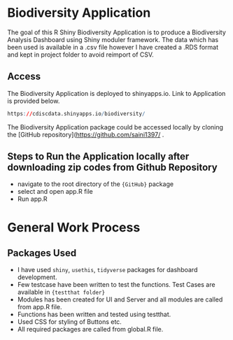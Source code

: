 # Biodiversity Application

<!-- badges: start -->

<!-- badges: end -->

The goal of this R Shiny Biodiversity Application is to produce a Biodiversity Analysis Dashboard using Shiny moduler framework. The 
data which has been used is available in a .csv file however I have created a .RDS format and kept in project folder to 
avoid reimport of CSV.

## Access

The Biodiversity Application is deployed to shinyapps.io. Link to Application is provided below.

``` r
https://cdiscdata.shinyapps.io/biodiversity/
```

The Biodiversity Application package could be accessed locally by cloning the [GitHub repository](https://github.com/saini1397/ .

## Steps to Run the Application locally after downloading zip codes from Github Repository


-   navigate to the root directory of the `{GitHub}` package
-   select and open app.R file
-   Run app.R


# General Work Process

## Packages Used

-   I have used `shiny`, `usethis`, `tidyverse` packages for dashboard development.
-   Few testcase have been written to test the functions. Test Cases are available in `{testthat folder}`
-   Modules has been created for UI and Server and all modules are called from app.R file.
-   Functions has been written and tested using testthat.
-   Used CSS for styling of Buttons etc.
-   All required packages are called from global.R file.
